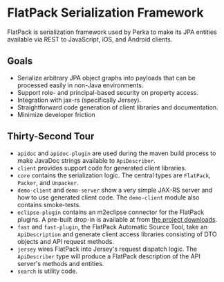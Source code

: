 # FlatPack Serialization Framework

FlatPack is serialization framework used by Perka to make its JPA entities available via REST to JavaScript, iOS, and Android clients.

## Goals

* Serialize arbitrary JPA object graphs into payloads that can be processed easily in non-Java environments.
* Support role- and principal-based security on property access.
* Integration with jax-rs (specifically Jersey).
* Straightforward code generation of client libraries and documentation.
* Minimize developer friction

## Thirty-Second Tour
* `apidoc` and `apidoc-plugin` are used during the maven build process to make JavaDoc strings available to `ApiDescriber`.
* `client` provides support code for generated client libraries.
* `core` contains the serialization logic. The central types are `FlatPack`, `Packer`, and `Unpacker`.
* `demo-client` and `demo-server` show a very simple JAX-RS server and how to use generated client code. The `demo-client` module also contains smoke-tests.
* `eclipse-plugin` contains an m2eclipse connector for the FlatPack plugins. A pre-built drop-in is available at from [the project downloads](https://github.com/perka/flatpack-java/downloads).
* `fast` and `fast-plugin`, the FlatPack Automatic Source Tool, take an `ApiDescription` and generate client access libraries consisting of DTO objects and API request methods.
* `jersey` wires FlatPack into Jersey's request dispatch logic. The `ApiDescriber` type will produce a FlatPack description of the API server's methods and entities.
* `search` is utility code.
